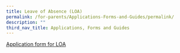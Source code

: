 ```yaml
---
title: Leave of Absence (LOA)
permalink: /for-parents/Applications-Forms-and-Guides/permalink/
description: ""
third_nav_title: Applications, Forms and Guides
---
```

[Application form for LOA](https://pasirrispri.moe.edu.sg/wp-content/uploads/2022/10/MOE-FAS_Form.pdf)